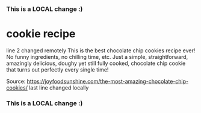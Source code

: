 ### This is a LOCAL change :)
# cookie recipe
line 2 changed remotely
This is the best chocolate chip cookies recipe ever! No funny ingredients, no chilling time, etc. Just a simple, straightforward, amazingly delicious, doughy yet still fully cooked, chocolate chip cookie that turns out perfectly every single time! 

Source: https://joyfoodsunshine.com/the-most-amazing-chocolate-chip-cookies/
last line changed locally
### This is a LOCAL change :)